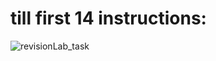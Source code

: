 # till first 14 instructions:
![revisionLab_task](https://github.com/user-attachments/assets/f21e8f0b-04b8-433a-ae05-366e4740425e)
